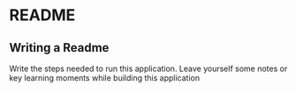 # README

## Writing a Readme

Write the steps needed to run this application. Leave yourself some notes or key learning moments while building this application
